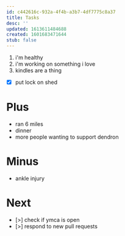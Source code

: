 ```yaml
---
id: c442616c-932a-4f4b-a3b7-4df7775c8a37
title: Tasks
desc: ''
updated: 1613611484688
created: 1601683471644
stub: false
---
```

1. i'm healthy
2. i'm working on something i love
3. kindles are a thing

- [x] put lock on shed

# Plus

- ran 6 miles
- dinner
- more people wanting to support dendron

# Minus

- ankle injury

# Next

- [>] check if ymca is open
- [>] respond to new pull requests

